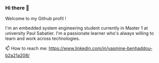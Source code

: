 ### Hi there 👋

Welcome to my Github profil !

I'm an embedded system engineering student currently in Master 1 at university Paul Sabatier. I'm a passionate learner who's always willing to learn and work across technologies.

📫 How to reach me: https://www.linkedin.com/in/yasmine-benhaddou-b2a21a208/

<!--
**jasmineBENHADDOU/jasmineBENHADDOU** is a ✨ _special_ ✨ repository because its `README.md` (this file) appears on your GitHub profile.

Here are some ideas to get you started:

- 🔭 I’m currently working on ...
- 🌱 I’m currently learning ...
- 👯 I’m looking to collaborate on ...
- 🤔 I’m looking for help with ...
- 💬 Ask me about ...
- 📫 How to reach me: ...
- 😄 Pronouns: ...
- ⚡ Fun fact: ...
-->
